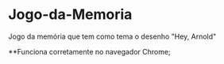 # Jogo-da-Memoria
Jogo da memória que tem como tema o desenho "Hey, Arnold"

**Funciona corretamente no navegador Chrome;

